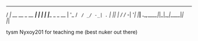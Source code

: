 # 
  ___                  _  _      _           
 / __|_ __ __ _ __ ___| \| |_  _| |_____ _ _ 
 \__ | '_ / _` / _/ -_| .` | || | / / -_| '_|
 |___| .__\__,_\__\___|_|\_|\_,_|_\_\___|_|  
     |_|                                     

tysm Nyxoy201 for teaching me (best nuker out there)
